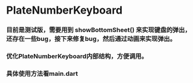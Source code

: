 # PlateNumberKeyboard

### 目前是测试版，需要用到 showBottomSheet() 来实现键盘的弹出，还存在一些bug，接下来修复bug，然后通过动画来实现弹出。

### 优化PlateNumberKeyboard内部结构，方便调用。

### 具体使用方法看main.dart